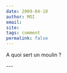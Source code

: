 ```yaml
---
date: 2009-04-10
author: MOI
email: 
site: 
tags: comment
permalink: false
---
```


<p>A quoi sert un moulin ?</p>
---